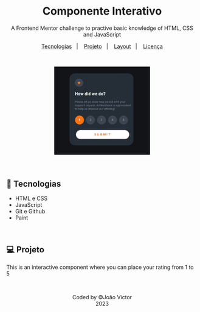 <h1 align="center">Componente Interativo</h1>

<p align="center">A Frontend Mentor challenge to practive basic knowledge of HTML, CSS and JavaScript</p>

<p align="center">
  <a href="#-tecnologias">Tecnologias</a>&nbsp;&nbsp;&nbsp;|&nbsp;&nbsp;&nbsp;
  <a href="#-projeto">Projeto</a>&nbsp;&nbsp;&nbsp;|&nbsp;&nbsp;&nbsp;
  <a href="#-layout">Layout</a>&nbsp;&nbsp;&nbsp;|&nbsp;&nbsp;&nbsp;
  <a href="#memo-licença">Licença</a>
</p>

<br>

<p align="center">
  <img src=".github/Capa.jpg" width="50%">  
</p>

<br>

## 🚀 Tecnologias

- HTML e CSS
- JavaScript
- Git e Github
- Paint

<br>

## 💻 Projeto
This is an interactive component where you can place your rating from 1 to 5

<br>
<p align="center">Coded by &copy;João Victor<br>2023</p>
